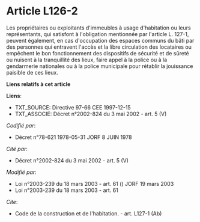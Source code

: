 # Article L126-2

Les propriétaires ou exploitants d'immeubles à usage d'habitation ou leurs représentants, qui satisfont à l'obligation
mentionnée par l'article L. 127-1, peuvent également, en cas d'occupation des espaces communs du bâti par des personnes qui
entravent l'accès et la libre circulation des locataires ou empêchent le bon fonctionnement des dispositifs de sécurité et de
sûreté ou nuisent à la tranquillité des lieux, faire appel à la police ou à la gendarmerie nationales ou à la police
municipale pour rétablir la jouissance paisible de ces lieux.

**Liens relatifs à cet article**

**Liens**:

  - TXT_SOURCE: Directive 97-66 CEE 1997-12-15
  - TXT_ASSOCIE: Décret n°2002-824 du 3 mai 2002 - art. 5 (V)

_Codifié par_:

  - Décret n°78-621 1978-05-31 JORF 8 JUIN 1978

_Cité par_:

  - Décret n°2002-824 du 3 mai 2002 - art. 5 (V)

_Modifié par_:

  - Loi n°2003-239 du 18 mars 2003 - art. 61 () JORF 19 mars 2003
  - Loi n°2003-239 du 18 mars 2003 - art. 61

_Cite_:

  - Code de la construction et de l'habitation. - art. L127-1 (Ab)
